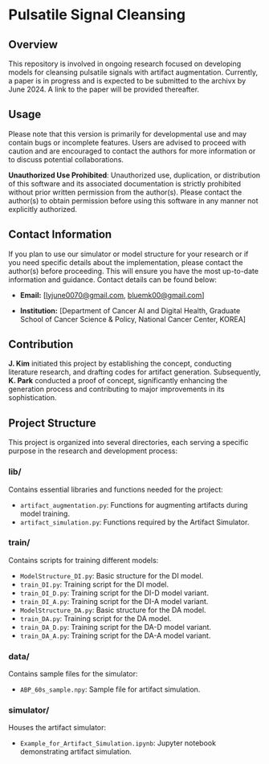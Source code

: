 # Pulsatile Signal Cleansing

## Overview

This repository is involved in ongoing research focused on developing models for cleansing pulsatile signals with artifact augmentation. Currently, a paper is in progress and is expected to be submitted to the archivx by June 2024. A link to the paper will be provided thereafter.

## Usage

Please note that this version is primarily for developmental use and may contain bugs or incomplete features. Users are advised to proceed with caution and are encouraged to contact the authors for more information or to discuss potential collaborations.

**Unauthorized Use Prohibited**: Unauthorized use, duplication, or distribution of this software and its associated documentation is strictly prohibited without prior written permission from the author(s). Please contact the author(s) to obtain permission before using this software in any manner not explicitly authorized.

## Contact Information

If you plan to use our simulator or model structure for your research or if you need specific details about the implementation, please contact the author(s) before proceeding. This will ensure you have the most up-to-date information and guidance. Contact details can be found below:

- **Email:** [lyjune0070@gmail.com, bluemk00@gmail.com]

- **Institution:** [Department of Cancer AI and Digital Health, Graduate School of Cancer Science & Policy, National Cancer Center, KOREA]

## Contribution

**J. Kim** initiated this project by establishing the concept, conducting literature research, and drafting codes for artifact generation. 
Subsequently, **K. Park** conducted a proof of concept, significantly enhancing the generation process and contributing to major improvements in its sophistication.

## Project Structure

This project is organized into several directories, each serving a specific purpose in the research and development process:

### lib/
Contains essential libraries and functions needed for the project:
- `artifact_augmentation.py`: Functions for augmenting artifacts during model training.
- `artifact_simulation.py`: Functions required by the Artifact Simulator.

### train/
Contains scripts for training different models:
- `ModelStructure_DI.py`: Basic structure for the DI model.
- `train_DI.py`: Training script for the DI model.
- `train_DI_D.py`: Training script for the DI-D model variant.
- `train_DI_A.py`: Training script for the DI-A model variant.
- `ModelStructure_DA.py`: Basic structure for the DA model.
- `train_DA.py`: Training script for the DA model.
- `train_DA_D.py`: Training script for the DA-D model variant.
- `train_DA_A.py`: Training script for the DA-A model variant.

### data/
Contains sample files for the simulator:
- `ABP_60s_sample.npy`: Sample file for artifact simulation.

### simulator/
Houses the artifact simulator:
- `Example_for_Artifact_Simulation.ipynb`: Jupyter notebook demonstrating artifact simulation.
